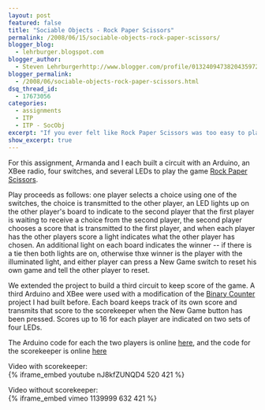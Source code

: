 ```yaml
---
layout: post
featured: false
title: "Sociable Objects - Rock Paper Scissors"
permalink: /2008/06/15/sociable-objects-rock-paper-scissors/
blogger_blog:
  - lehrburger.blogspot.com
blogger_author:
  - Steven Lehrburgerhttp://www.blogger.com/profile/01324094738204359728noreply@blogger.com
blogger_permalink:
  - /2008/06/sociable-objects-rock-paper-scissors.html
dsq_thread_id:
  - 17673056
categories:
  - assignments
  - ITP
  - ITP - SocObj
excerpt: "If you ever felt like Rock Paper Scissors was too easy to play."
show_excerpt: true
---
```

For this assignment, Armanda and I each built a circuit with an Arduino, an XBee radio, four switches, and several LEDs to play the game [Rock Paper Scissors][1].

Play proceeds as follows: one player selects a choice using one of the switches, the choice is transmitted to the other player, an LED lights up on the other player's board to indicate to the second player that the first player is waiting to receive a choice from the second player, the second player chooses a score that is transmitted to the first player, and when each player has the other players score a light indicates what the other player has chosen. An additional light on each board indicates the winner -- if there is a tie then both lights are on, otherwise thxe winner is the player with the illuminated light, and either player can press a New Game switch to reset his own game and tell the other player to reset.

We extended the project to build a third circuit to keep score of the game. A third Arduino and XBee were used with a modification of the [Binary Counter][2] project I had built before. Each board keeps track of its own score and transmits that score to the scorekeeper when the New Game button has been pressed. Scores up to 16 for each player are indicated on two sets of four LEDs.

The Arduino code for each the two players is online [here][3], and the code for the scorekeeper is online [here][4]

Video with scorekeeper:  
{% iframe_embed youtube nJ8kfZUNQD4 520 421 %}

Video without scorekeeper:  
{% iframe_embed vimeo 1139999 632 421 %}

###### <a href="http://lehrburger.com/SocObj_RPSLab/SANY0005.jpg"><img src="http://lehrburger.com/SocObj_RPSLab/SANY0005.jpg" alt="" id="BLOGGER_PHOTO_ID_5205122160176868562" /></a>

###### <a href="http://lehrburger.com/SocObj_RPSLab/SANY0004.jpg"><img src="http://lehrburger.com/SocObj_RPSLab/SANY0004.jpg" alt="" id="BLOGGER_PHOTO_ID_5205122160176868562" /></a>

###### <a href="http://lehrburger.com/SocObj_RPSLab/SANY0002.jpg"><img src="http://lehrburger.com/SocObj_RPSLab/SANY0002.jpg" alt="" id="BLOGGER_PHOTO_ID_5205122160176868562" /></a>
  
 [1]: http://en.wikipedia.org/wiki/Rock_paper_scissors
 [2]: http://lehrburger.blogspot.com/2008/05/pcomp-binary-counter.html"
 [3]: http://lehrburger.com/RPS_final.pde
 [4]: http://lehrburger.com/RPS_scorekeeper.pde
